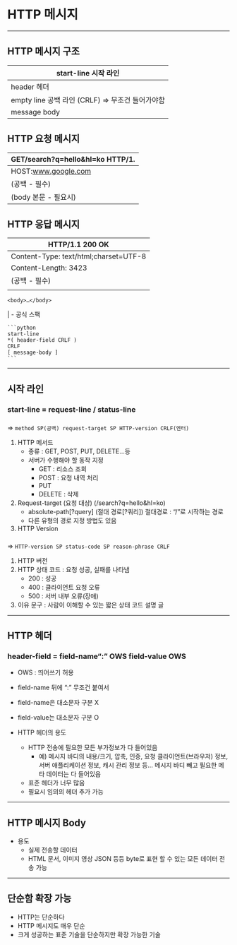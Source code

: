 # HTTP 메시지

---

## HTTP 메시지 구조

| start-line 시작 라인 |
| --- |
| header 헤더 |
| empty line 공백 라인 (CRLF)  ⇒  무조건 들어가야함 |
| message body |

## HTTP 요청 메시지

| GET/search?q=hello&hl=ko HTTP/1. |
| --- |
| HOST:www.google.com |
| (공백 - 필수) |
| (body 본문 - 필요시) |

## HTTP 응답 메시지

| HTTP/1.1 200 OK |
| --- |
| Content-Type: text/html;charset=UTF-8
Content-Length: 3423 |
| (공백 - 필수) |
| <html>
    <body>…</body>
</html> |
- 공식 스팩
    
    ```python
    start-line
    *( header-field CRLF )
    CRLF
    [ message-body ]
    ```
    

---

## 시작 라인

### **start-line = request-line / status-line**

### <request-line>

⇒ `method SP(공백) request-target SP HTTP-version CRLF(엔터)`

1. HTTP 메서드
    - 종류 : GET, POST, PUT, DELETE…등
    - 서버가 수행해야 할 동작 지정
        - GET : 리소스 조회
        - POST : 요청 내역 처리
        - PUT
        - DELETE : 삭제
2. Request-target (요청 대상)  (/search?q=hello&hl=ko)
    - absolute-path[?query]  (절대 경로[?쿼리])
    절대경로 : “/”로 시작하는 경로
    - 다른 유형의 경로 지정 방법도 있음
3. HTTP Version

### <status-line>

⇒ `HTTP-version SP status-code SP reason-phrase CRLF`

1. HTTP 버전
2. HTTP 상태 코드 : 요청 성공, 실패를 나타냄
    - 200 : 성공
    - 400 : 클라이언트 요청 오류
    - 500 : 서버 내부 오류(장애)
3. 이유 문구 : 사람이 이해할 수 있는 짧은 상태 코드 설명 글

---

## HTTP 헤더

### header-field = field-name“:” OWS field-value OWS

- OWS : 띄어쓰기 허용
- field-name 뒤에 “:” 무조건 붙여서
- field-name은 대소문자 구분 X
- field-value는 대소문자 구분 O

- HTTP 헤더의 용도
    - HTTP 전송에 필요한 모든 부가정보가 다 들어있음
        - 예) 메시지 바디의 내용/크기, 압축, 인증, 요청 클라이언트(브라우저) 정보, 서버 애플리케이션 정보, 캐시 관리 정보 등…
        메시지 바디 빼고 필요한 메타 데이터는 다 들어있음
    - 표준 헤더가 너무 많음
    - 필요시 임의의 헤더 추가 가능

---

## HTTP 메시지 Body

- 용도
    - 실제 전송할 데이터
    - HTML 문서, 이미지 영상 JSON 등등
    byte로 표현 할 수 있는 모든 데이터 전송 가능

---

## 단순함 확장 가능

- HTTP는 단순하다
- HTTP 메시지도 매우 단순
- 크게 성공하는 표준 기술을 단순하지만 확장 가능한 기술